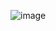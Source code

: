 ![image](https://github.com/nitishkr106/NextJS/assets/60603263/c7d8167c-e070-4049-985b-fb33a52ad2b0)
